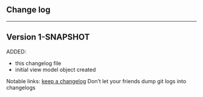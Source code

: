 ## Change log
----------------------

Version 1-SNAPSHOT
-------------

ADDED:
 
- this changelog file
- initial view model object created

Notable links:
[keep a changelog](http://keepachangelog.com/en/1.0.0/) Don’t let your friends dump git logs into changelogs
